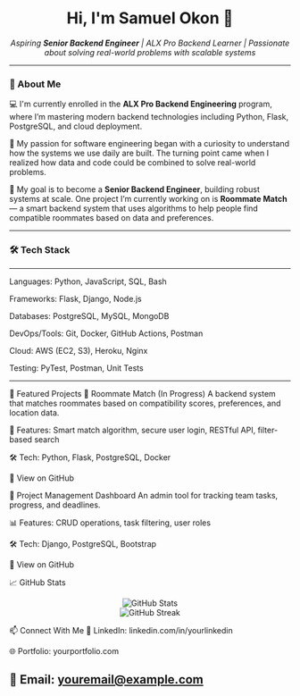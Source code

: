 
<h1 align="center">Hi, I'm Samuel Okon 👋</h1>

<p align="center">
  <em>Aspiring <strong>Senior Backend Engineer</strong> | ALX Pro Backend Learner | Passionate about solving real-world problems with scalable systems</em>
</p>

---

### 🚀 About Me

💻 I'm currently enrolled in the **ALX Pro Backend Engineering** program, where I’m mastering modern backend technologies including Python, Flask, PostgreSQL, and cloud deployment.

🌱 My passion for software engineering began with a curiosity to understand how the systems we use daily are built. The turning point came when I realized how data and code could be combined to solve real-world problems.

🎯 My goal is to become a **Senior Backend Engineer**, building robust systems at scale. One project I’m currently working on is **Roommate Match** — a smart backend system that uses algorithms to help people find compatible roommates based on data and preferences.

---

### 🛠️ Tech Stack

---

Languages: Python, JavaScript, SQL, Bash

Frameworks: Flask, Django, Node.js

Databases: PostgreSQL, MySQL, MongoDB

DevOps/Tools: Git, Docker, GitHub Actions, Postman

Cloud: AWS (EC2, S3), Heroku, Nginx

Testing: PyTest, Postman, Unit Tests

---

💼 Featured Projects
🔹 Roommate Match (In Progress)
A backend system that matches roommates based on compatibility scores, preferences, and location data.

🧠 Features: Smart match algorithm, secure user login, RESTful API, filter-based search

🛠 Tech: Python, Flask, PostgreSQL, Docker

🔗 View on GitHub

🔹 Project Management Dashboard
An admin tool for tracking team tasks, progress, and deadlines.

📊 Features: CRUD operations, task filtering, user roles

🛠 Tech: Django, PostgreSQL, Bootstrap

🔗 View on GitHub

📈 GitHub Stats
<p align="center"> <img src="https://github-readme-stats.vercel.app/api?username=yourusername&show_icons=true&theme=radical" alt="GitHub Stats"/> <br> <img src="https://github-readme-streak-stats.herokuapp.com/?user=yourusername&theme=radical" alt="GitHub Streak"/> </p>
📫 Connect With Me
💼 LinkedIn: linkedin.com/in/yourlinkedin

🌐 Portfolio: yourportfolio.com

📧 Email: youremail@example.com
---
